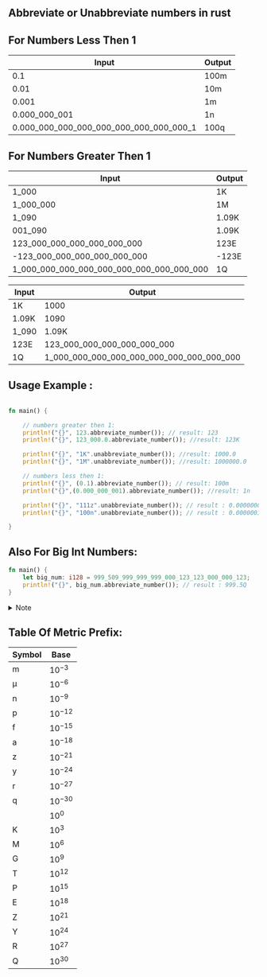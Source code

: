 ## **Abbreviate or Unabbreviate numbers in rust**

## For Numbers Less Then 1
|     Input                   |    Output    |
|-----------------------------|--------------|
|         0.1           |     100m       |
|         0.01           |     10m       |
|         0.001           |     1m       |
|         0.000_000_001           |     1n       |
|         0.000_000_000_000_000_000_000_000_000_1           |     100q       |


## For Numbers Greater Then 1
|     Input                   |    Output    |
|-----------------------------|--------------|
|         1_000               |     1K       |
|         1_000_000           |     1M       |
|         1_090               |     1.09K    |
|         001_090               |     1.09K    |
| 123_000_000_000_000_000_000 |     123E     |
| -123_000_000_000_000_000_000 |     -123E     |
| 1_000_000_000_000_000_000_000_000_000_000 |     1Q     |




|     Input                   |    Output    |
|-----------------------------|--------------|
|         1K               |     1000       |
|         1.09K           |     1090      |
|         1_090               |     1.09K    |
|      123E     |123_000_000_000_000_000_000|
|      1Q     |1_000_000_000_000_000_000_000_000_000_000|


## Usage Example :

```rust

fn main() {

    // numbers greater then 1:
    println!("{}", 123.abbreviate_number()); // result: 123
    println!("{}", 123_000.0.abbreviate_number()); //result: 123K

    println!("{}", "1K".unabbreviate_number()); //result: 1000.0
    println!("{}", "1M".unabbreviate_number()); //result: 1000000.0

    // numbers less then 1:
    println!("{}", (0.1).abbreviate_number()); // result: 100m
    println!("{}",(0.000_000_001).abbreviate_number()); //result: 1n

    println!("{}", "111z".unabbreviate_number()); // result : 0.000000000000000000111
    println!("{}", "100n".unabbreviate_number()); // result : 0.0000001

}

```

## Also For Big Int Numbers: 
```rust
fn main() {
    let big_num: i128 = 999_509_999_999_999_000_123_123_000_000_123;
    println!("{}", big_num.abbreviate_number()); // result : 999.5Q
}

```


<details>
<summary>Note</summary>
Symbols Are Case-Sensitive
Program Will Automaticly Remove Leading Zero (001 Will Become 1 and etc)

</details>


## Table Of Metric Prefix:

|     Symbol                   |    Base    |
|-----------------------------|--------------|
|         m               |     $`10^ {-3}`$       |
|         μ              |      $`10^ {-6}`$      |
|         n               |     $`10^ {-9}`$    |
|             p          |      $`10^ {-12}`$ |
|      f                 |      $`10^ {-15}`$  |
|     a                 |      $`10^ {-18}`$   |
|     z                 |      $`10^ {-21}`$   |
|     y                 |      $`10^ {-24}`$  |
|     r                 |      $`10^ {-27}`$   |
|      q                |      $`10^ {-30}`$   |
|                     |      $`10^{0}`$   |
|         K               |     $`10^{3}`$       |
|         M               |      $`10^ {6}`$      |
|         G               |     $`10^ {9}`$    |
|      T                 |      $`10^ {12}`$ |
|      P                 |      $`10^ {15}`$  |
|      E                 |      $`10^ {18}`$   |
|      Z                 |      $`10^ {21}`$   |
|      Y                 |      $`10^ {24}`$  |
|      R                 |      $`10^ {27}`$   |
|      Q                 |       $`10^{30}`$    |
